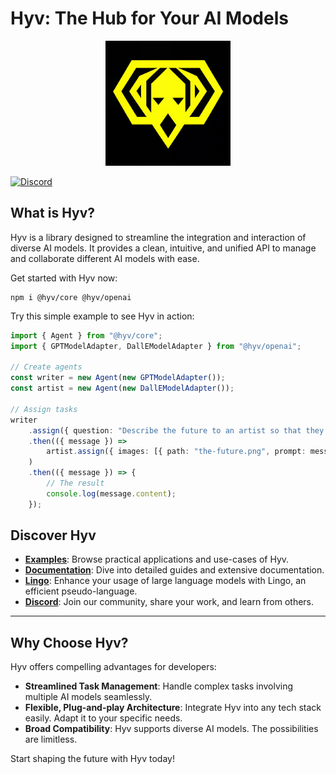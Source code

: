 # Hyv: The Hub for Your AI Models

<p align="center"><img src="assets/logo.png" alt="Hyv logo" width="200"/></p>

[![Discord](https://img.shields.io/discord/1091306623819059300?color=7289da&label=Discord&logo=discord&logoColor=fff&style=for-the-badge)](https://discord.com/invite/m3TBB9XEkb)

## What is Hyv?

Hyv is a library designed to streamline the integration and interaction of diverse AI models. It provides a clean, intuitive, and unified API to manage and collaborate different AI models with ease.

Get started with Hyv now:
```shell
npm i @hyv/core @hyv/openai
```

Try this simple example to see Hyv in action:

```ts
import { Agent } from "@hyv/core";
import { GPTModelAdapter, DallEModelAdapter } from "@hyv/openai";

// Create agents
const writer = new Agent(new GPTModelAdapter());
const artist = new Agent(new DallEModelAdapter());

// Assign tasks
writer
    .assign({ question: "Describe the future to an artist so that they can draw it" })
    .then(({ message }) =>
        artist.assign({ images: [{ path: "the-future.png", prompt: message.answer }] })
    )
    .then(({ message }) => {
        // The result
        console.log(message.content);
    });
```

## Discover Hyv

* **[Examples](examples)**: Browse practical applications and use-cases of Hyv.
* **[Documentation](docs)**: Dive into detailed guides and extensive documentation.
* **[Lingo](https://github.com/failfa-st/lingo/)**: Enhance your usage of large language models with Lingo, an efficient pseudo-language.
* **[Discord](https://discord.com/invite/m3TBB9XEkb)**: Join our community, share your work, and learn from others.

---

## Why Choose Hyv?

Hyv offers compelling advantages for developers:

* **Streamlined Task Management**: Handle complex tasks involving multiple AI models seamlessly.
* **Flexible, Plug-and-play Architecture**: Integrate Hyv into any tech stack easily. Adapt it to your specific needs.
* **Broad Compatibility**: Hyv supports diverse AI models. The possibilities are limitless.

Start shaping the future with Hyv today!
